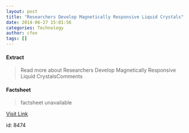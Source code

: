 ```yaml
---
layout: post
title: "Researchers Develop Magnetically Responsive Liquid Crystals"
date: 2014-06-27 15:01:56
categories: Technology
author: cfox
tags: []
---
```



#### Extract
>Read more about Researchers Develop Magnetically Responsive Liquid CrystalsComments

#### Factsheet
>factsheet unavailable

[Visit Link](http://www.pddnet.com/news/2014/06/researchers-develop-magnetically-responsive-liquid-crystals)

id:    8474
